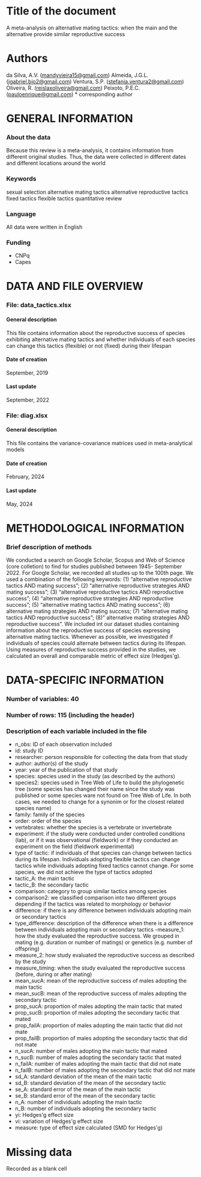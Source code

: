 # Title of the document
A meta-analysis on alternative mating tactics:  when the main and the alternative provide similar reproductive success

# Authors
da Silva, A.V. (mandyvieira15@gmail.com)
Almeida, J.G.L. (jgabriel.bio2@gmail.com)
Ventura, S.P. (stefania.ventura2@gmail.com)
Oliveira, R. (reislaxoliveira@gmail.com)
Peixoto, P.E.C. (pauloenrique@gmail.com) * corresponding author

# GENERAL INFORMATION #

### About the data
Because this review is a meta-analysis, 
it contains information from different original studies. Thus, the data were collected in different dates and different locations around the world

### Keywords
sexual selection
alternative mating tactics
alternative reproductive tactics
fixed tactics
flexible tactics
quantitative review

### Language
All data were written in English

### Funding
- CNPq
- Capes


# DATA AND FILE OVERVIEW #

### File: data_tactics.xlsx

#### General description
This file contains information about the reproductive success of species exhibiting alternative mating tactics and whether individuals of each species can change this tactics (flexible) or not (fixed) during their lifespan

#### Date of creation
September, 2019

#### Last update
September, 2022

### File: diag.xlsx

#### General description
This file contains the variance-covariance matrices used in meta-analytical models

#### Date of creation
February, 2024

#### Last update
May, 2024

# METHODOLOGICAL INFORMATION #

### Brief description of methods
We conducted a search on Google Scholar, Scopus and Web of Science (core colletion) to find for studies published between 1945- September 2022. For Google Scholar, we recorded all studies up to the 100th page. We used a combination of the following keywords: (1) “alternative reproductive tactics AND mating success”; (2) “alternative reproductive strategies AND mating success”; (3) “alternative reproductive tactics AND reproductive success”; (4) “alternative reproductive strategies AND reproductive success”; (5) “alternative mating tactics AND mating success”; (6) alternative mating strategies AND mating success; (7) “alternative mating tactics AND reproductive success”; (8)” alternative mating strategies AND  reproductive success”.
We included int our dataset studies containing information about the reproductive success of species expressing alternative mating tactics. Whenever as possible, we investigated if individuals of species could alternate between tactics during its lifespan. Using measures of reproductive success provided in the studies, we calculated an overall and comparable metric of effect size (Hedges'g).


# DATA-SPECIFIC INFORMATION #

### Number of variables: 40

### Number of rows: 115 (including the header)

### Description of each variable included in the file
- n_obs: ID of each observation included
- id: study ID
- researcher: person responsible for collecting the data from that study
- author: author(s) of the study
- year: year of the publication of that study
- species: species used in the study (as described by the authors)
- species2: species used in Tree Web of Life to build the phylogenetic tree (some species has changed their name since the study was published or some species ware not found on Tree Web of Life. In both cases, we needed to change for a synonim or for the closest related species name)
- family: family of the species
- order: order of the species
- vertebrates: whether the species is a vertebrate or invertebrate
- experiment: if the study were conducted under controlled conditions (lab), or if it was observational (fieldwork) or if they conducted an experiment on the field (fieldwork experimental)
- type of tactic: if individuals of that species can change between tactics during its lifespan. Individuals adopting flexible tactics can change tactics while individuals adopting fixed tactics cannot change. For some species, we did not achieve the type of tactics adopted
- tactic_A: the main tactic
- tactic_B: the secondary tactic
- comparison: category to group similar tactics among species
- comparison2: we classified comparison into two different groups depending if the tactics was related to morphology or behavior
- difference: if there is any difference between individuals adopting main or secondary tactics
- type_difference: description of the difference when there is a difference between individuals adopting main or secondary tactics
-measure_1: how the study evaluated the reproductive success. We grouped in mating (e.g. duration or number of matings) or genetics (e.g. number of offspring)
- measure_2: how study evaluated the reproductive success as described by the study
- measure_timing: when the study evaluated the reproductive success (before, during or after mating)
- mean_sucA: mean of the reproductive success of males adopting the main tactic
- mean_sucB: mean of the reproductive success of males adopting the secondary tactic
- prop_sucA: proportion of males adopting the main tactic that mated
- prop_sucB: proportion of males adopting the secondary tactic that mated
- prop_failA: proportion of males adopting the main tactic that did not mate
- prop_failB: proportion of males adopting the secondary tactic that did not mate
- n_sucA: number of males adopting the main tactic that mated
- n_sucB: number of males adopting the secondary tactic that mated
- n_failA: number of males adopting the main tactic that did not mate
- n_failB: number of males adopting the secondary tactic that did not mate
- sd_A: standard deviation of the mean of the main tactic
- sd_B: standard deviation of the mean of the secondary tactic
- se_A: standard error of the mean of the main tactic
- se_B: standard error of the mean of the secondary tactic
- n_A: number of individuals adopting the main tactic
- n_B: number of individuals adopting the secondary tactic
- yi: Hedges'g effect size
- vi: variation of Hedges'g effect size
- measure: type of effect size calculated (SMD for Hedges'g)

# Missing data
Recorded as a blank cell
